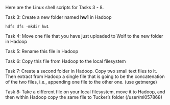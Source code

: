 Here are the Linux shell scripts for Tasks 3 - 8.

Task 3: Create a new folder named **hw1** in Hadoop

```
hdfs dfs -mkdir hw1
```

Task 4: Move one file that you have just uploaded to Wolf to the new folder in Hadoop

Task 5: Rename this file in Hadoop

Task 6: Copy this file from Hadoop to the local filesystem

Task 7: Create a second folder in Hadoop. Copy two small text files to it. Then extract from Hadoop a single file that is going to be the concatenation of the two files, i.e., appending one file to the other one. (use getmerge)

Task 8: Take a different file on your local filesystem, move it to Hadoop, and then within Hadoop copy the same file to Tucker’s folder (/user/ml057868)

